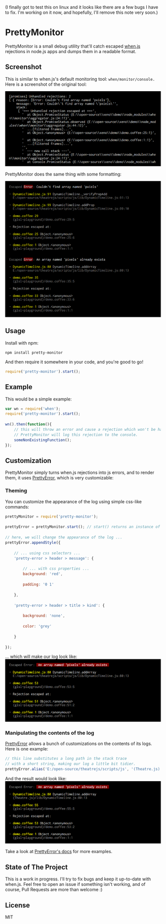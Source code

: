 (I finally got to test this on linux and it looks like there are a few bugs I have to fix. I'm working on it now, and hopefully, I'll remove this note very soon.)

# PrettyMonitor

PrettyMonitor is a small debug utility that'll catch escaped [when.js](https://github.com/cujojs/when) rejections in node.js apps and dumps them in a readable format.

Screenshot
-----------

This is similar to when.js's default monitoring tool: `when/monitor/console.` Here is a screenshot of the original tool:

![screenshot of when/monitor/console](https://github.com/AriaMinaei/pretty-monitor/raw/master/docs/images/when-console-screenshot.png)

PrettyMonitor does the same thing with some formatting:

![screenshot of PrettyMonitor](https://github.com/AriaMinaei/pretty-monitor/raw/master/docs/images/pretty-monitor-screenshot.png)


Usage
-----

Install with npm:

	npm install pretty-monitor

And then require it somewhere in your code, and you're good to go!
```javascript
require('pretty-monitor').start();
```

Example
-------

This would be a simple example:
```javascript
var wn = require('when');
require('pretty-monitor').start();

wn().then(function(){
	// this will throw an error and cause a rejection which won't be handled.
	// PrettyMonitor will log this rejection to the console.
	someNonExistingFunction();
});
```

Customization
-------------

PrettyMonitor simply turns when.js rejections into js errors, and to render them, it uses [PrettyError](https://github.com/AriaMinaei/pretty-error), which is very customizable:

### Theming
You can customize the appearance of the log using simple css-like commands:
```javascript
prettyMonitor = require('pretty-monitor');

prettyError = prettyMonitor.start(); // start() returns an instance of PrettyError

// here, we will change the appearance of the log ...
prettyError.appendStyle({

	// ... using css selectors ...
	'pretty-error > header > message': {

		// ... with css properties ...
		background: 'red',

		padding: '0 1'

	},

	'pretty-error > header > title > kind': {

		background: 'none',

		color: 'grey'

	}

});
```
... which will make our log look like:
![themed screenshot](https://github.com/AriaMinaei/pretty-monitor/raw/master/docs/images/themed-screenshot.png)

### Manipulating the contents of the log

[PrettyError](https://github.com/AriaMinaei/pretty-error) allows a bunch of customizations on the contents of its logs. Here is one example:
```javascript
// this line substitutes a long path in the stack trace
// with a short string, making our log a little bit tidier.
prettyError.alias('E:/open-source/theatrejs/scripts/js', '(Theatre.js)');
```
And the result would look like:
![aliased screenshot](https://github.com/AriaMinaei/pretty-monitor/raw/master/docs/images/aliased-screenshot.png)

Take a look at [PrettyError's docs](https://github.com/AriaMinaei/pretty-error) for more examples.

## State of The Project

This is a work in progress. I'll try to fix bugs and keep it up-to-date with when.js. Feel free to open an issue if something isn't working, and of course, Pull Requests are more than welcome :)

## License
MIT